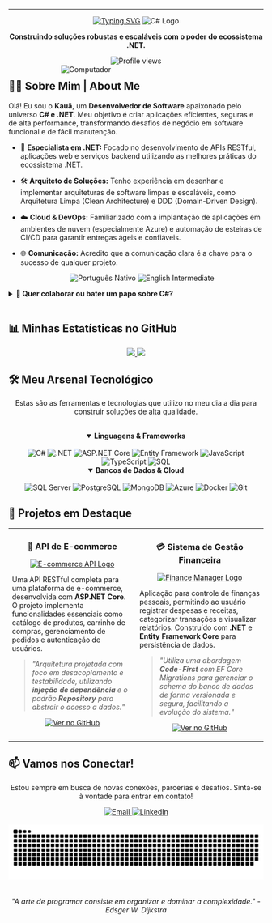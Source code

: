 ---

<!--
================================================================================================================================================================
                                                             BEM-VINDO AO MEU UNIVERSO!
================================================================================================================================================================
-->

<div align="center">
  <a href="https://git.io/typing-svg"><img src="https://readme-typing-svg.herokuapp.com?font=Fira+Code&size=32&pause=1000&color=58A6FF&center=true&vCenter=true&width=435&lines=Ol%C3%A1!+Hello!+%C2%A1Hola!+%E3%81%93%E3%82%93%E3%81%AB%E3%81%A1%E3%81%AF%EF%BC%81;Bem-vindo(a)+ao+meu+perfil!;Eu+sou+o+Kau%C3%A3;Desenvolvedor+C%23+.NET;E+apaixonado+por+c%C3%B3digo+limpo!" alt="Typing SVG" /></a>
  <img src="https://img.icons8.com/?size=100&id=55493&format=png&color=000000" width="100" alt="C# Logo"/>
  <p><strong>Construindo soluções robustas e escaláveis com o poder do ecossistema .NET.</strong></p>
  <img src="https://komarev.com/ghpvc/?username=kaua&label=PROFILE+VIEWS&color=0e75b6&style=for-the-badge" alt="Profile views"/>
</div>

<!--
================================================================================================================================================================
                                          .                       SEPARADOR ANIMADO
================================================================================================================================================================
-->
<img src="https://raw.githubusercontent.com/MicaelliMedeiros/micaellimedeiros/master/image/computer-illustration.png" min-width="400px" max-width="400px" width="400px" align="right" alt="Computador">

<!--
================================================================================================================================================================
                                                                      SOBRE MIM
================================================================================================================================================================
-->
## 👨‍💻 Sobre Mim | About Me

<p align="left">
  Olá! Eu sou o <strong>Kauã</strong>, um <strong>Desenvolvedor de Software</strong> apaixonado pelo universo <strong>C# e .NET</strong>. Meu objetivo é criar aplicações eficientes, seguras e de alta performance, transformando desafios de negócio em software funcional e de fácil manutenção.
</p>

- 🚀 **Especialista em .NET:** Focado no desenvolvimento de APIs RESTful, aplicações web e serviços backend utilizando as melhores práticas do ecossistema .NET.

- 🛠️ **Arquiteto de Soluções:** Tenho experiência em desenhar e implementar arquiteturas de software limpas e escaláveis, como Arquitetura Limpa (Clean Architecture) e DDD (Domain-Driven Design).

- ☁️ **Cloud & DevOps:** Familiarizado com a implantação de aplicações em ambientes de nuvem (especialmente Azure) e automação de esteiras de CI/CD para garantir entregas ágeis e confiáveis.

- 🌐 **Comunicação:** Acredito que a comunicação clara é a chave para o sucesso de qualquer projeto.
  <p align="center">
    <img src="https://img.icons8.com/color/48/brazil-circular.png" alt="Português Nativo"/>
    <img src="https://img.icons8.com/color/48/usa-circular.png" alt="English Intermediate"/>
  </p>

<details>
  <summary><b>🤝 Quer colaborar ou bater um papo sobre C#?</b></summary>
  <br>
  Estou sempre aberto a novas oportunidades, desafios e conversas sobre o futuro do desenvolvimento com .NET. Vamos nos conectar!
  <br><br>
  <div align="center">
    <a href="https://www.linkedin.com/in/seu-linkedin-aqui">
      <img src="https://img.shields.io/badge/LinkedIn-0A66C2?style=for-the-badge&logo=linkedin&logoColor=white" alt="LinkedIn"/>
    </a>
  </div>
</details>

<br>

<!--
================================================================================================================================================================
                                                                    GITHUB STATS
================================================================================================================================================================
-->
## 📊 Minhas Estatísticas no GitHub

<div align="center">
  <a href="https://github.com/kaua">
    <img height="180em" src="https://github-readme-stats.vercel.app/api?username=kaua&show_icons=true&theme=tokyonight&include_all_commits=true&count_private=true"/>
    <img height="180em" src="https://github-readme-stats.vercel.app/api/top-langs/?username=kaua&layout=compact&langs_count=8&theme=tokyonight"/>
  </a>
</div>

<!--
================================================================================================================================================================
                                                                ARSENAL TECNOLÓGICO
================================================================================================================================================================
-->
## 🛠️ Meu Arsenal Tecnológico

<p align="center">
  Estas são as ferramentas e tecnologias que utilizo no meu dia a dia para construir soluções de alta qualidade.
</p>
<br>
<div align="center">
    <details open>
      <summary><b>Linguagens & Frameworks</b></summary>
      <br>
      <div align="center">
        <img src="https://img.shields.io/badge/C%23-512BD4?style=for-the-badge&logo=c-sharp&logoColor=white" alt="C#"/>
        <img src="https://img.shields.io/badge/.NET-512BD4?style=for-the-badge&logo=dotnet&logoColor=white" alt=".NET"/>
        <img src="https://img.shields.io/badge/ASP.NET_Core-512BD4?style=for-the-badge&logo=aspnet&logoColor=white" alt="ASP.NET Core"/>
        <img src="https://img.shields.io/badge/Entity_Framework-512BD4?style=for-the-badge&logo=.net&logoColor=white" alt="Entity Framework"/>
        <img src="https://img.shields.io/badge/JavaScript-F7DF1E?style=for-the-badge&logo=javascript&logoColor=black" alt="JavaScript"/>
        <img src="https://img.shields.io/badge/TypeScript-3178C6?style=for-the-badge&logo=typescript&logoColor=white" alt="TypeScript"/>
        <img src="https://img.shields.io/badge/SQL-005C84?style=for-the-badge&logo=microsoftsqlserver&logoColor=white" alt="SQL"/>
      </div>
    </details>
    <details open>
      <summary><b>Bancos de Dados & Cloud</b></summary>
      <br>
      <div align="center">
        <img src="https://img.shields.io/badge/SQL_Server-CC2927?style=for-the-badge&logo=microsoft-sql-server&logoColor=white" alt="SQL Server"/>
        <img src="https://img.shields.io/badge/PostgreSQL-4169E1?style=for-the-badge&logo=postgresql&logoColor=white" alt="PostgreSQL"/>
        <img src="https://img.shields.io/badge/MongoDB-47A248?style=for-the-badge&logo=mongodb&logoColor=white" alt="MongoDB"/>
        <img src="https://img.shields.io/badge/Azure-0078D4?style=for-the-badge&logo=microsoft-azure&logoColor=white" alt="Azure"/>
        <img src="https://img.shields.io/badge/Docker-2496ED?style=for-the-badge&logo=docker&logoColor=white" alt="Docker"/>
        <img src="https://img.shields.io/badge/Git-F05032?style=for-the-badge&logo=git&logoColor=white" alt="Git"/>
      </div>
    </details>
</div>

<!--
================================================================================================================================================================
                                                                PROJETOS EM DESTAQUE
================================================================================================================================================================
-->
## 🚀 Projetos em Destaque

<table width="100%">
  <tr>
    <td width="50%" valign="top">
      <div align="center">
        <h3>🛒 API de E-commerce</h3>
        <a href="https://github.com/kaua/ecommerce-api" target="_blank">
          <!-- ADICIONE UM GIF OU IMAGEM DO PROJETO AQUI -->
          <img src="https://img.icons8.com/fluency/128/online-store.png" alt="E-commerce API Logo"/>
        </a>
      </div>
      <p>
        Uma API RESTful completa para uma plataforma de e-commerce, desenvolvida com <strong>ASP.NET Core</strong>. O projeto implementa funcionalidades essenciais como catálogo de produtos, carrinho de compras, gerenciamento de pedidos e autenticação de usuários.
      </p>
      <blockquote>
        <em>"Arquitetura projetada com foco em desacoplamento e testabilidade, utilizando <strong>injeção de dependência</strong> e o padrão <strong>Repository</strong> para abstrair o acesso a dados."</em>
      </blockquote>
      <p align="center">
        <a href="https://github.com/kaua/ecommerce-api" target="_blank">
          <img src="https://img.shields.io/badge/Ver_no_GitHub-181717?style=for-the-badge&logo=github&logoColor=white" alt="Ver no GitHub"/>
        </a>
      </p>
    </td>
    <td width="50%" valign="top">
      <div align="center">
        <h3>💳 Sistema de Gestão Financeira</h3>
        <a href="https://github.com/kaua/finance-manager" target="_blank">
          <!-- ADICIONE UM GIF OU IMAGEM DO PROJETO AQUI -->
          <img src="https://img.icons8.com/fluency/128/money-bag.png" alt="Finance Manager Logo"/>
        </a>
      </div>
      <p>
        Aplicação para controle de finanças pessoais, permitindo ao usuário registrar despesas e receitas, categorizar transações e visualizar relatórios. Construído com <strong>.NET</strong> e <strong>Entity Framework Core</strong> para persistência de dados.
      </p>
      <blockquote>
        <em>"Utiliza uma abordagem <strong>Code-First</strong> com EF Core Migrations para gerenciar o schema do banco de dados de forma versionada e segura, facilitando a evolução do sistema."</em>
      </blockquote>
      <p align="center">
        <a href="https://github.com/kaua/finance-manager" target="_blank">
          <img src="https://img.shields.io/badge/Ver_no_GitHub-181717?style=for-the-badge&logo=github&logoColor=white" alt="Ver no GitHub"/>
        </a>
      </p>
    </td>
  </tr>
</table>

<!--
================================================================================================================================================================
                                                                    VAMOS CONECTAR!
================================================================================================================================================================
-->
## 📫 Vamos nos Conectar!

<p align="center">
  Estou sempre em busca de novas conexões, parcerias e desafios. Sinta-se à vontade para entrar em contato!
</p>

<div align="center">
  <a href="mailto:seu-email-aqui@exemplo.com">
    <img src="https://img.shields.io/badge/Email-D14836?style=for-the-badge&logo=gmail&logoColor=white" alt="Email"/>
  </a>
  <a href="https://www.linkedin.com/in/seu-linkedin-aqui/">
    <img src="https://img.shields.io/badge/LinkedIn-0A66C2?style=for-the-badge&logo=linkedin&logoColor=white" alt="LinkedIn"/>
  </a>
</div>

<br>

<!--
================================================================================================================================================================
                                                                        RODAPÉ
================================================================================================================================================================
-->
<div align="center">
  <img src="https://raw.githubusercontent.com/Platane/snk/output/github-contribution-grid-snake.svg" alt="snake svg">
</div>

<p align="center">
  <br>
  <em>"A arte de programar consiste em organizar e dominar a complexidade." - Edsger W. Dijkstra</em>
</p>
